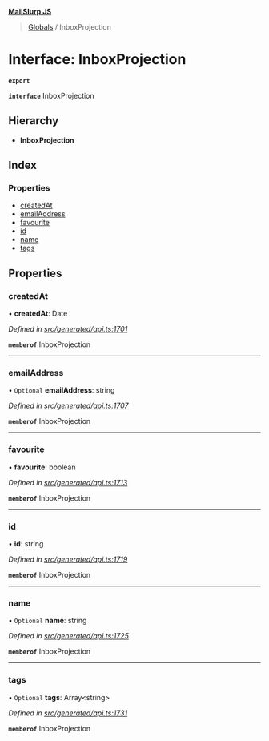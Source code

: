 **[MailSlurp JS](../README.md)**

> [Globals](../README.md) / InboxProjection

# Interface: InboxProjection

**`export`** 

**`interface`** InboxProjection

## Hierarchy

* **InboxProjection**

## Index

### Properties

* [createdAt](inboxprojection.md#createdat)
* [emailAddress](inboxprojection.md#emailaddress)
* [favourite](inboxprojection.md#favourite)
* [id](inboxprojection.md#id)
* [name](inboxprojection.md#name)
* [tags](inboxprojection.md#tags)

## Properties

### createdAt

•  **createdAt**: Date

*Defined in [src/generated/api.ts:1701](https://github.com/mailslurp/mailslurp-client/blob/cdc62f8/src/generated/api.ts#L1701)*

**`memberof`** InboxProjection

___

### emailAddress

• `Optional` **emailAddress**: string

*Defined in [src/generated/api.ts:1707](https://github.com/mailslurp/mailslurp-client/blob/cdc62f8/src/generated/api.ts#L1707)*

**`memberof`** InboxProjection

___

### favourite

•  **favourite**: boolean

*Defined in [src/generated/api.ts:1713](https://github.com/mailslurp/mailslurp-client/blob/cdc62f8/src/generated/api.ts#L1713)*

**`memberof`** InboxProjection

___

### id

•  **id**: string

*Defined in [src/generated/api.ts:1719](https://github.com/mailslurp/mailslurp-client/blob/cdc62f8/src/generated/api.ts#L1719)*

**`memberof`** InboxProjection

___

### name

• `Optional` **name**: string

*Defined in [src/generated/api.ts:1725](https://github.com/mailslurp/mailslurp-client/blob/cdc62f8/src/generated/api.ts#L1725)*

**`memberof`** InboxProjection

___

### tags

• `Optional` **tags**: Array\<string>

*Defined in [src/generated/api.ts:1731](https://github.com/mailslurp/mailslurp-client/blob/cdc62f8/src/generated/api.ts#L1731)*

**`memberof`** InboxProjection
